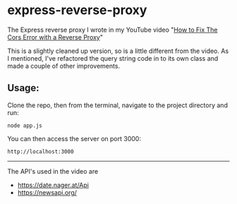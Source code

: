 # express-reverse-proxy

The Express reverse proxy I wrote in my YouTube video "[How to Fix The Cors Error with a Reverse Proxy](https://www.youtube.com/watch?v=5jPoTpXpIH4&t=796)"

This is a slightly cleaned up version, so is a little different from the video. As I mentioned, I've refactored the query string code in to its own class and made a couple of other improvements.

## Usage:

Clone the repo, then from the terminal, navigate to the project directory and run:

`node app.js`

You can then access the server on port 3000:

`http://localhost:3000`


---

The API's used in the video are 

- https://date.nager.at/Api
- https://newsapi.org/ 
